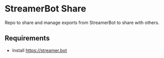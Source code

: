 # StreamerBot Share

Repo to share and manage exports from StreamerBot to share with others.

## Requirements

* Install https://streamer.bot
